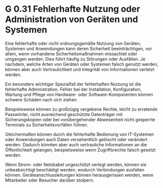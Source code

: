G 0.31 Fehlerhafte Nutzung oder Administration von Geräten und Systemen
=======================================================================

Eine fehlerhafte oder nicht ordnungsgemäße Nutzung von Geräten, Systemen und Anwendungen kann deren Sicherheit beeinträchtigen, vor allem, wenn vorhandene Sicherheitsmaßnahmen missachtet oder umgangen werden. Dies führt häufig zu Störungen oder Ausfällen. Je nachdem, welche Arten von Geräten oder Systemen falsch genutzt werden, können aber auch Vertraulichkeit und Integrität von Informationen verletzt werden.

Ein besonders wichtiger Spezialfall der fehlerhaften Nutzung ist die fehlerhafte Administration. Fehler bei der Installation, Konfiguration, Wartung und Pflege von Hardware- oder Software-Komponenten können schwere Schäden nach sich ziehen.

Beispielsweise können zu großzügig vergebene Rechte, leicht zu erratende Passwörter, nicht ausreichend geschützte Datenträger mit Sicherungskopien oder bei vorübergehender Abwesenheit nicht gesperrte Terminals zu Sicherheitsvorfällen führen.

Gleichermaßen können durch die fehlerhafte Bedienung von IT-Systemen oder Anwendungen auch Daten versehentlich gelöscht oder verändert werden. Dadurch könnten aber auch vertrauliche Informationen an die Öffentlichkeit gelangen, beispielsweise wenn Zugriffsrechte falsch gesetzt werden.

Wenn Strom- oder Netzkabel ungeschützt verlegt werden, können sie unbeabsichtigt beschädigt werden, wodurch Verbindungen ausfallen können. Geräteanschlussleitungen können herausgerissen werden, wenn Mitarbeiter oder Besucher darüber stolpern.

